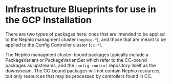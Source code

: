 # Infrastructure Blueprints for use in the GCP Installation

There are two types of packages here: ones that are intended to be applied to
the Nephio managment cluster (`nephio-*`), and those that are meant to be
applied to the Config Controller cluster (`cc-*`).

The Nephio managment cluster-bound packages typically include a PackageVariant
or PackageVariantSet which refer to the CC-bound packages as upstreams, and the
`config-control` repository itself as the downstream. The CC-bound packages will
not contain Nephio resources, but only resources that may be processed by
controllers found in CC.
